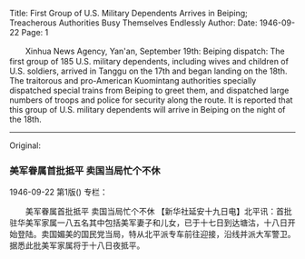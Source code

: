 Title: First Group of U.S. Military Dependents Arrives in Beiping; Treacherous Authorities Busy Themselves Endlessly
Author:
Date: 1946-09-22
Page: 1

　　Xinhua News Agency, Yan'an, September 19th: Beiping dispatch: The first group of 185 U.S. military dependents, including wives and children of U.S. soldiers, arrived in Tanggu on the 17th and began landing on the 18th. The traitorous and pro-American Kuomintang authorities specially dispatched special trains from Beiping to greet them, and dispatched large numbers of troops and police for security along the route. It is reported that this group of U.S. military dependents will arrive in Beiping on the night of the 18th.



<hr /> 

Original: 


### 美军眷属首批抵平  卖国当局忙个不休

1946-09-22
第1版()
专栏：

　　美军眷属首批抵平
    卖国当局忙个不休
    【新华社延安十九日电】北平讯：首批驻华美军家属一八五名其中包括美军妻子和儿女，已于十七日到达塘沽，十八日开始登陆。卖国媚美的国民党当局，特从北平派专车前往迎接，沿线并派大军警卫。据悉此批美军家属将于十八日夜抵平。
